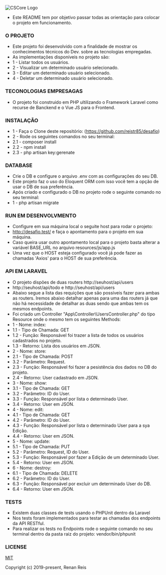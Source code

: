 ![CSCore Logo](http://mgetech.com.br/projetos/desafio/logo3.png)
* Este README tem por objetivo passar todas as orientação para colocar o projeto em funcionamento.

### O PROJETO ###

* Este projeto foi desenvolvido com a finalidade de mostrar os conhecimentos técnicos do Dev. sobre as tecnologias empregadas.
* As implementações disponíveis no projeto são:
* 1 - Listar todos os usuários.
* 2 - Visualizar um determinado usuário selecionado.
* 3 - Editar um determinado usuário selecionado.
* 4 - Deletar um determinado usuário selecionado.

### TECONOLOGIAS EMPRESAGAS ###

* O projeto foi construido em PHP ultilizando o Framework Laravel como recurse de Banckend e o Vue JS para o Frontend.

### INSTALAÇÃO ###

* 1 - Faça o Clone deste repositório: (https://github.com/reistr85/desafio)
* 2 - Rode os seguintes comandos no seu terminal:
* 2.1 - composer install
* 2.2 - npm install
* 2.3 - php artisan key:gerenate

### DATABASE ###

* Crie o DB e configure o arquivo .env com as configurações do seu DB.
* Este projeto faz o uso do Eloquent ORM com isso você tem a opção de usar o DB de sua preferência.
* Após criado e configurado o DB no projeto rode o seguinte comando no seu terminal:
* 1 - php artisan migrate

### RUN EM DESENVOLVMENTO ###

* Configure em sua máquina local o seguite host para rodar o projeto:
* http://desafio.test/ e faça o apontamento para o projeto em sua máquina.
* Caso queira usar outro apontamento local para o projeto basta alterar a variável BASE_URL no arquivo resources/js/app.js
* Uma vez que o HOST esteja configurado você já pode fazer as chamadas 'Axios' para o HOST de sua preferência.

### API EM LARAVEL ###

* O projeto dispões de duas routers http://seuhost/api/users
* http://seuhost/api/todo e http://seuhost/api/users
* Abaixo segue a lista das requições que são possíveis fazer para ambas as routers. Iremos abaixo detalhar apenas para uma das routers já que não há necessidade de detalhar as duas sendo que ambas tem os mesmos endpoints.
* Foi criado um Controller "App\Controller\UsersController.php" do tipo Resource onde o mesmo tem os seguintes Methods:
* 1 - Nome: index:
* 1.1 - Tipo de Chamada: GET
* 1.2 - Função: Responsável foi trazer a lista de todos os usuários cadastrados no projeto.
* 1.3 - Retorno: Lista dos usuários em JSON.
* 2 - Nome: store:
* 2.1 - Tipo de Chamada: POST
* 3.2 - Parâmetro: Request.
* 2.3 - Função: Responsável foi fazer a pesistência dos dados no DB do projeto.
* 2.4 - Retorno: User cadastrado em JSON.
* 3 - Nome: show:
* 3.1 - Tipo de Chamada: GET
* 3.2 - Parâmetro: ID do User.
* 3.3 - Função: Responsável por lista o determinado User.
* 3.4 - Retorno: User em JSON.
* 4 - Nome: edit:
* 4.1 - Tipo de Chamada: GET
* 4.2 - Parâmetro: ID do User.
* 4.3 - Função: Responsável por lista o determinado User para a sya Edição.
* 4.4 - Retorno: User em JSON.
* 5 - Nome: update:
* 5.1 - Tipo de Chamada: PUT
* 5.2 - Parâmetro: Request, ID do User.
* 5.3 - Função: Responsável por fazer a Edição de um determinado User.
* 5.4 - Retorno: User em JSON.
* 6 - Nome: destroy:
* 6.1 - Tipo de Chamada: DELETE
* 6.2 - Parâmetro: ID do User.
* 6.3 - Função: Responsável por excluir um determinado User do DB.
* 6.4 - Retorno: User em JSON.

### TESTS ###

* Existem duas classes de tests usando o PHPUnit dentro da Laravel
* Nos tests foram implementados para testar as chamadas dos endpoints da API RESTful.
* Para realizar os tests no Endpoints rode o seguinte comando no seu terminal dentro da pasta raiz do projeto: vendor/bin/phpunit

### LICENSE ###

[MIT](http://opensource.org/licenses/MIT)

Copyright (c) 2019-present, Renan Reis